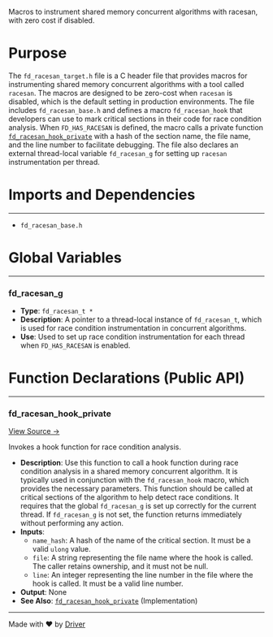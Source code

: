 <!--------------------------------------------------------------------------------->
<!-- IMPORTANT: This file is auto-generated by Driver (https://driver.ai). -------->
<!-- Manual edits may be overwritten on future commits. --------------------------->
<!--------------------------------------------------------------------------------->

Macros to instrument shared memory concurrent algorithms with racesan, with zero cost if disabled.

# Purpose
The `fd_racesan_target.h` file is a C header file that provides macros for instrumenting shared memory concurrent algorithms with a tool called `racesan`. The macros are designed to be zero-cost when `racesan` is disabled, which is the default setting in production environments. The file includes `fd_racesan_base.h` and defines a macro `fd_racesan_hook` that developers can use to mark critical sections in their code for race condition analysis. When `FD_HAS_RACESAN` is defined, the macro calls a private function [`fd_racesan_hook_private`](<#fd_racesan_hook_private>) with a hash of the section name, the file name, and the line number to facilitate debugging. The file also declares an external thread-local variable `fd_racesan_g` for setting up `racesan` instrumentation per thread.
# Imports and Dependencies

---
- `fd_racesan_base.h`


# Global Variables

---
### fd\_racesan\_g
- **Type**: ``fd_racesan_t *``
- **Description**: A pointer to a thread-local instance of `fd_racesan_t`, which is used for race condition instrumentation in concurrent algorithms.
- **Use**: Used to set up race condition instrumentation for each thread when `FD_HAS_RACESAN` is enabled.


# Function Declarations (Public API)

---
### fd\_racesan\_hook\_private<!-- {{#callable_declaration:fd_racesan_hook_private}} -->
[View Source →](<../../../../../src/util/racesan/fd_racesan_target.h#L22>)

Invokes a hook function for race condition analysis.
- **Description**: Use this function to call a hook function during race condition analysis in a shared memory concurrent algorithm. It is typically used in conjunction with the `fd_racesan_hook` macro, which provides the necessary parameters. This function should be called at critical sections of the algorithm to help detect race conditions. It requires that the global `fd_racesan_g` is set up correctly for the current thread. If `fd_racesan_g` is not set, the function returns immediately without performing any action.
- **Inputs**:
    - `name_hash`: A hash of the name of the critical section. It must be a valid `ulong` value.
    - `file`: A string representing the file name where the hook is called. The caller retains ownership, and it must not be null.
    - `line`: An integer representing the line number in the file where the hook is called. It must be a valid line number.
- **Output**: None
- **See Also**: [`fd_racesan_hook_private`](<fd_racesan.c.md#fd_racesan_hook_private>)  (Implementation)



---
Made with ❤️ by [Driver](https://www.driver.ai/)